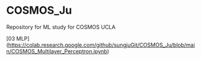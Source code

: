 # COSMOS_Ju

Repository for ML study for COSMOS UCLA

[03 MLP] (https://colab.research.google.com/github/sungjuGit/COSMOS_Ju/blob/main/COSMOS_Multilayer_Perceptron.ipynb)
